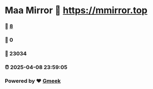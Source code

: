 # Maa Mirror :link: https://mmirror.top 
### :page_facing_up: [8](https://mmirror.top/tag.html) 
### :speech_balloon: 0 
### :hibiscus: 23034 
### :alarm_clock: 2025-04-08 23:59:05 
### Powered by :heart: [Gmeek](https://github.com/Meekdai/Gmeek)

